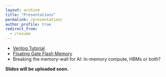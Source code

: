 ```yaml
---
layout: archive
title: "Presentations"
permalink: /presentation/
author_profile: true
redirect_from:
  - /resume
---
```



* <a href="https://github.com/ConstantNIT/kailashprasad/blob/master/_pages/VerilogTutorial.pdf" target="_blank">Verilog Tutorial</a>
* <a href="https://github.com/ConstantNIT/kailashprasad/blob/master/_pages/Fabrication.pdf" target="_blank">Floating Gate Flash Memory</a>
* Breaking the memory-wall for AI:  In-memory compute, HBMs or both?


**Slides will be uploaded soon.**
